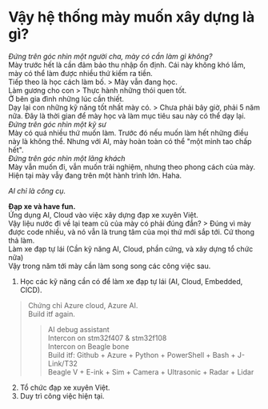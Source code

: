 # Vậy hệ thống mày muốn xây dựng là gì?
_Đứng trên góc nhìn một người cha, mày có cần làm gì không?_  
Mày trước hết là cần đảm bảo thu nhập ổn định. Cái này không khó lắm, mày có thể làm được nhiều thứ kiếm ra tiền.  
Tiếp theo là học cách làm bố. > Mày vẫn đang học.  
Làm gương cho con > Thực hành những thói quen tốt.  
Ở bên gia đình những lúc cần thiết.  
Dạy lại con những kỹ năng tốt nhất mày có. > Chưa phải bây giờ, phải 5 năm nữa. Đây là thời gian để mày học và làm mục tiêu sau này có thể dạy lại.  
_Đứng trên góc nhìn một kỹ sư_  
Mày có quá nhiều thứ muốn làm. Trước đó nếu muốn làm hết những điều này là không thể. Nhưng với AI, mày hoàn toàn có thể "một mình tao chấp hết".  
_Đứng trên góc nhìn một lãng khách_  
Mày vẫn muốn đi, vẫn muốn trải nghiệm, nhưng theo phong cách của mày. Hiện tại mày vẫy đang trên một hành trình lớn. Haha.  

_AI chỉ là công cụ._  

**Đạp xe và have fun.**  
Ứng dụng AI, Cloud vào việc xây dựng đạp xe xuyên Việt.  
Vậy liệu nước đi về lại team cũ của mày có phải đúng đắn? > Đúng vì mày được code nhiều, và nó vẫn là trung tâm của mọi thứ mới sắp tới. Cứ thong thả làm.  
Làm xe đạp tự lái (Cần kỹ năng AI, Cloud, phần cứng, và xây dựng tổ chức nữa)  
Vậy trong năm tới mày cần làm song song các công việc sau.  
1. Học các kỹ năng cần có để làm xe đạp tự lái (AI, Cloud, Embedded, CICD).  
> Chứng chỉ Azure cloud, Azure AI.  
> Build itf again.  
>> AI debug assistant  
>> Intercon on stm32f407 & stm32f108  
>> Intercon on Beagle bone  
>> Build itf: Github + Azure + Python + PowerShell + Bash + J-Link/T32  
>> Beagle V + E-ink + Sim + Camera + Ultrasonic + Radar + Lidar  
2. Tổ chức đạp xe xuyên Việt.  
3. Duy trì công việc hiện tại.  
